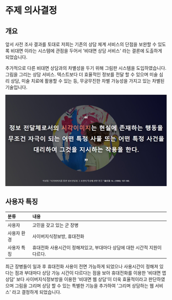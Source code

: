 # 주제 의사결정

## 개요

 앞서 사전 조사 결과를 토대로 저희는 기존의 상담 체계 서비스의 단점을 보완할 수 있도록 비대면 이라는 시스템에 관점을 두어서 '비대면 상담 서비스' 라는 결론에 도출하게 되었습니다. 

 추가적으로 다른 비대면 상담과의 차별성을 두기 위해 그림판 시스템을 도입하였습니다. 그림을 그리는 상담 서비스. 텍스트보다 더 효율적인 정보를 전달 할 수 있으며 미술 심리 상담, 미술 치료에 활용할 수 있는 등, 무궁무진한 차별 가능성을 가지고 있는 차별된 기술입니다. 

![](../../../.gitbook/assets/.png%20%286%29.png)

## 사용자 특징

| 분류  | 내용  |
| :--- | :--- |
| 사용자 | 고민을 갖고 있는 군 장병 |
| 사용자 환경 | 사이버지식정보방, 휴대전화 |
| 사용자 특징 | 휴대전화 사용시간이 정해져있고, 부대마다 상담에 대한 시간적 지원이 다르다. |

 최근 장병들이 일과 후 휴대전화 사용이 전면 가능하게 되었으나 사용시간이 정해져 있다는 점과 부대마다 상담 가능 시간이 다르다는 점을 보아 휴대전화를 이용한 '비대면 앱 상담' 보다 사이버지식정보방을 이용한  '비대면 웹 상담'이 더욱 효율적이라고 판단하였으며  그림을 그리며 상담 할 수 있는 특별한 기능을 추가하여 '그리며 상담하는 웹 서비스' 라고 결정하게 되었습니다.

